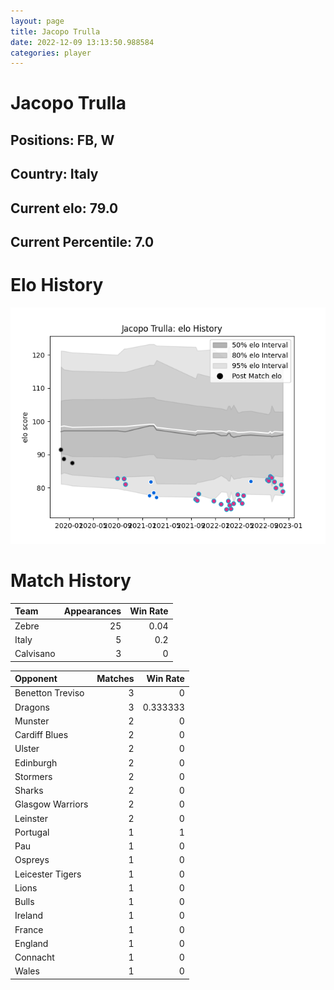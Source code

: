 ```yaml
---  
layout: page  
title: Jacopo Trulla  
date: 2022-12-09 13:13:50.988584  
categories: player  
---
```

# Jacopo Trulla

## Positions: FB, W

## Country: Italy

## Current elo: 79.0

## Current Percentile: 7.0

# Elo History


![elo history](history_JacopoTrulla.png)
# Match History


| Team      |   Appearances |   Win Rate |
|:----------|--------------:|-----------:|
| Zebre     |            25 |       0.04 |
| Italy     |             5 |       0.2  |
| Calvisano |             3 |       0    |

| Opponent         |   Matches |   Win Rate |
|:-----------------|----------:|-----------:|
| Benetton Treviso |         3 |   0        |
| Dragons          |         3 |   0.333333 |
| Munster          |         2 |   0        |
| Cardiff Blues    |         2 |   0        |
| Ulster           |         2 |   0        |
| Edinburgh        |         2 |   0        |
| Stormers         |         2 |   0        |
| Sharks           |         2 |   0        |
| Glasgow Warriors |         2 |   0        |
| Leinster         |         2 |   0        |
| Portugal         |         1 |   1        |
| Pau              |         1 |   0        |
| Ospreys          |         1 |   0        |
| Leicester Tigers |         1 |   0        |
| Lions            |         1 |   0        |
| Bulls            |         1 |   0        |
| Ireland          |         1 |   0        |
| France           |         1 |   0        |
| England          |         1 |   0        |
| Connacht         |         1 |   0        |
| Wales            |         1 |   0        |